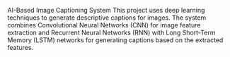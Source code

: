 AI-Based Image Captioning System
This project uses deep learning techniques to generate descriptive captions for images. The system combines Convolutional Neural Networks (CNN) for image feature extraction and Recurrent Neural Networks (RNN) with Long Short-Term Memory (LSTM) networks for generating captions based on the extracted features.
